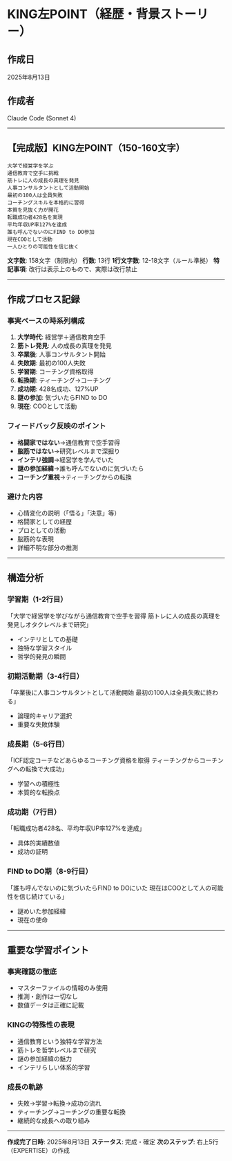 # KING左POINT（経歴・背景ストーリー）

## 作成日
2025年8月13日

## 作成者
Claude Code (Sonnet 4)

---

## 【完成版】KING左POINT（150-160文字）

```
大学で経営学を学ぶ
通信教育で空手に挑戦
筋トレに人の成長の真理を発見
人事コンサルタントとして活動開始
最初の100人は全員失敗
コーチングスキルを本格的に習得
本質を見抜く力が開花
転職成功者428名を実現
平均年収UP率127%を達成
誰も呼んでないのにFIND to DO参加
現在COOとして活動
一人ひとりの可能性を信じ抜く
```

**文字数**: 158文字（制限内）
**行数**: 13行
**1行文字数**: 12-18文字（ルール準拠）
**特記事項**: 改行は表示上のもので、実際は改行禁止

---

## 作成プロセス記録

### 事実ベースの時系列構成
1. **大学時代**: 経営学＋通信教育空手
2. **筋トレ発見**: 人の成長の真理を発見
3. **卒業後**: 人事コンサルタント開始
4. **失敗期**: 最初の100人失敗
5. **学習期**: コーチング資格取得
6. **転換期**: ティーチング→コーチング
7. **成功期**: 428名成功、127%UP
8. **謎の参加**: 気づいたらFIND to DO
9. **現在**: COOとして活動

### フィードバック反映のポイント
- **格闘家ではない**→通信教育で空手習得
- **脳筋ではない**→研究レベルまで深掘り
- **インテリ強調**→経営学を学んでいた
- **謎の参加経緯**→誰も呼んでないのに気づいたら
- **コーチング重視**→ティーチングからの転換

### 避けた内容
- 心情変化の説明（「悟る」「決意」等）
- 格闘家としての経歴
- プロとしての活動
- 脳筋的な表現
- 詳細不明な部分の推測

---

## 構造分析

### 学習期（1-2行目）
「大学で経営学を学びながら通信教育で空手を習得
筋トレに人の成長の真理を発見しオタクレベルまで研究」
- インテリとしての基礎
- 独特な学習スタイル
- 哲学的発見の瞬間

### 初期活動期（3-4行目）  
「卒業後に人事コンサルタントとして活動開始
最初の100人は全員失敗に終わる」
- 論理的キャリア選択
- 重要な失敗体験

### 成長期（5-6行目）
「ICF認定コーチなどあらゆるコーチング資格を取得
ティーチングからコーチングへの転換で大成功」
- 学習への積極性
- 本質的な転換点

### 成功期（7行目）
「転職成功者428名、平均年収UP率127%を達成」
- 具体的実績数値
- 成功の証明

### FIND to DO期（8-9行目）
「誰も呼んでないのに気づいたらFIND to DOにいた
現在はCOOとして人の可能性を信じ続けている」
- 謎めいた参加経緯
- 現在の使命

---

## 重要な学習ポイント

### 事実確認の徹底
- マスターファイルの情報のみ使用
- 推測・創作は一切なし
- 数値データは正確に記載

### KINGの特殊性の表現
- 通信教育という独特な学習方法
- 筋トレを哲学レベルまで研究
- 謎の参加経緯の魅力
- インテリらしい体系的学習

### 成長の軌跡
- 失敗→学習→転換→成功の流れ
- ティーチング→コーチングの重要な転換
- 継続的な成長への取り組み

---

**作成完了日時**: 2025年8月13日
**ステータス**: 完成・確定
**次のステップ**: 右上5行（EXPERTISE）の作成